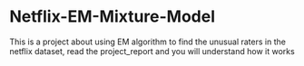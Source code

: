 # Netflix-EM-Mixture-Model
This is a project about using EM algorithm to find the unusual raters in the netflix dataset, read the project_report and you will understand how it works
